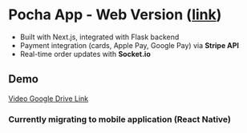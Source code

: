 # Pocha App - Web Version ([link](https://www.umichkisa.com/pocha))

- Built with Next.js, integrated with Flask backend
- Payment integration (cards, Apple Pay, Google Pay) via **Stripe API**
- Real-time order updates with **Socket.io**

## Demo
[Video Google Drive Link](https://drive.google.com/file/d/15WApFGmBsCt1NjQtroZ8BB-2WrWL-PeX/view?usp=drive_link)

### Currently migrating to mobile application (React Native)
